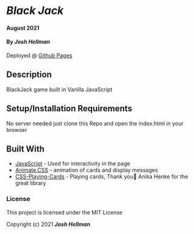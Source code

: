 # _Black Jack_

#### August 2021

#### By _**Josh Hellman**_

Deployed @ [Github Pages](https://jhell85.github.io/blackjack/)

## Description

BlackJack game built in Vanilla JavaScript

## Setup/Installation Requirements

No server needed just clone this Repo and open the index.html in your browser

## Built With

- [JavaScript](https://developer.mozilla.org/en-US/docs/Web/JavaScript) - Used for interactivity in the page
- [Animate.CSS](https://animate.style/) - animation of cards and display messages
- [CSS-Playing-Cards](https://github.com/selfthinker/CSS-Playing-Cards) - Playing cards, Thank you🙏 Anika Henke for the great library

### License

This project is licensed under the MIT License

Copyright (c) 2021 **_Josh Hellman_**
